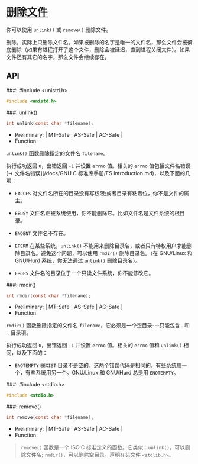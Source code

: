 # [删除文件](https://www.gnu.org/software/libc/manual/html_node/Deleting-Files.html#Deleting-Files)

你可以使用 `unlink()` 或 `remove()` 删除文件。

删除，实际上只删除文件名。如果被删除的名字是唯一的文件名，那么文件会被彻底删除（如果有进程打开了这个文件，删除会被延迟，直到进程关闭文件）。如果文件还有其它的名字，那么文件会继续存在。

## API

###: #include &lt;unistd.h&gt;

```c
#include <unistd.h>
```

###: unlink()

```c
int unlink(const char *filename);
```

* Preliminary: | MT-Safe | AS-Safe | AC-Safe |
* Function

`unlink()` 函数删除指定的文件名 `filename`。

执行成功返回 `0`，出错返回 `-1` 并设置 `errno` 值。相关的 `errno` 值包括文件名错误 [→ 文件名错误](/docs/GNU C 标准库手册/FS Introduction.md)，以及下面的几项：

* `EACCES` 对文件名所在的目录没有写权限;或者目录有粘着位，你不是文件的属主。

* `EBUSY` 文件名正被系统使用，你不能删除它。比如文件名是文件系统的根目录。

* `ENOENT` 文件名不存在。

* `EPERM` 在某些系统，`unlink()` 不能用来删除目录名，或者只有特权用户才能删除目录名。避免这个问题，可以使用 `rmdir()` 删除目录名。（在 GNU/Linux 和 GNU/Hurd 系统，你无法通过 `unlink()` 删除目录名）。

* `EROFS` 文件名的目录位于一个只读文件系统，你不能修改它。

###: rmdir()

```c
int rmdir(const char *filename);
```

* Preliminary: | MT-Safe | AS-Safe | AC-Safe |
* Function

`rmdir()` 函数删除指定的文件名 `filename`，它必须是一个空目录---只能包含 *.* 和 *..* 目录项。

执行成功返回 `0`，出错返回 `-1` 并设置 `errno` 值。相关的 `errno` 值和 `unlink()` 相同，以及下面的：

* `ENOTEMPTY` `EEXIST` 目录不是空的。这两个错误代码是相同的，有些系统用一个，有些系统用另一个。GNU/Linux 和 GNU/Hurd 总是用 `ENOTEMPTY`。

###: #include &lt;stdio.h&gt;

```c
#include <stdio.h>
```

###: remove()

```c
int remove(const char *filename);
```

* Preliminary: | MT-Safe | AS-Safe | AC-Safe |
* Function

> `remove()` 函数是一个 ISO C 标准定义的函数。它类似：`unlink()`，可以删除文件名; `rmdir()`，可以删除空目录。声明在头文件 `<stdlib.h>`。



